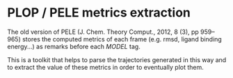 PLOP / PELE metrics extraction
==============================

The old version of PELE (J. Chem. Theory Comput., 2012, 8 (3), pp 959–965) stores the computed metrics of each frame (e.g. rmsd, ligand binding energy...) as remarks before each *MODEL* tag.  

This is a toolkit that helps to parse the trajectories generated in this way and to extract the value of these metrics in order to eventually plot them.


